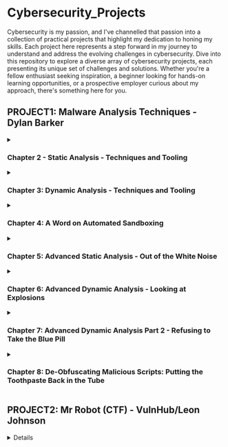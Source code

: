 # Cybersecurity_Projects

Cybersecurity is my passion, and I've channelled that passion into a collection of practical projects that highlight my dedication to honing my skills. Each project here represents a step forward in my journey to understand and address the evolving challenges in cybersecurity. Dive into this repository to explore a diverse array of cybersecurity projects, each presenting its unique set of challenges and solutions. Whether you're a fellow enthusiast seeking inspiration, a beginner looking for hands-on learning opportunities, or a prospective employer curious about my approach, there's something here for you.

## PROJECT1: Malware Analysis Techniques - Dylan Barker
<details>
<summary><h3>Chapter 2 - Static Analysis - Techniques and Tooling</h3></summary>

### Hashing_Algorithms

Hashing algorithms are cryptographic techniques used to transform data (usually of variable sizes) into a fixed-length string of characters, which is typically a hexadecimal number. These algorithms are designed to be fast to compute but difficult to reverse, making them suitable for various security and data integrity purposes. They are known as one-way functions, and they are extremely difficult to reverse engineer.

Here's a rundown of some commonly used hashing algorithms:

- **MD5 (Message Digest 5):**
  - Output Length: 128 bits (16 bytes)
  - Vulnerabilities: Vulnerable to collision attacks, unsuitable for security-critical applications.

- **SHA-1 (Secure Hash Algorithm 1):**
  - Output Length: 160 bits (20 bytes)
  - Vulnerabilities: Vulnerable to collision attacks, deprecated for security purposes.

- **SHA-256 and SHA-3 (Secure Hash Algorithm 256 and 3):**
  - Output Length: 256 bits (32 bytes)
  - SHA-256 is widely used for data integrity and security.
  - SHA-3 is the latest member of the Secure Hash Algorithm family, designed to provide resistance to specific attacks.

- **SHA-512:**
  - Output Length: 512 bits (64 bytes)
  - A variant of SHA-2, which is more secure and suitable for security-critical applications.

- **bcrypt:**
  - Output Length: Variable (based on the algorithm configuration)
  - Designed for securely hashing passwords. Incorporates a work factor (cost) to make brute-force attacks more challenging.

- **scrypt:**
  - Output Length: Variable (based on the algorithm configuration)
  - Similar to bcrypt, designed for secure password hashing with resistance to hardware-based attacks.

- **Argon2:**
  - Output Length: Variable (based on the algorithm configuration)
  - Winner of the Password Hashing Competition (PHC). Designed to be memory-hard and resistant to GPU and ASIC attacks.

- **Whirlpool:**
  - Output Length: 512 bits (64 bytes)
  - A cryptographic hash function designed for increased security.

- **RIPEMD-160 (RACE Integrity Primitives Evaluation Message Digest 160):**
  - Output Length: 160 bits (20 bytes)
  - A cryptographic hash function used in various security applications.

- **CRC32 (Cyclic Redundancy Check):**
  - Output Length: 32 bits (4 bytes)
  - Commonly used for error-checking in data transmission but not suitable for cryptographic security.

- **BLAKE2:**
  - Output Length: Variable (up to 512 bits)
  - A cryptographic hash function is known for its high performance and security.

- **XXHash:**
  - Output Length: Variable (32 or 64 bits)
  - Designed for fast hashing and checksumming.

There are many choices for hashing data, though it is important you choose a hashing algorithm to suit your specific needs. For cryptographic security, newer and more secure algorithms like SHA-256, SHA-512, bcrypt, scrypt, Argon2, and BLAKE2 are recommended. MD5 and SHA-1 have both exhibited collision vulnerabilities and are also prone to attacks that undermine the one-way property of secure hash functions. MD5 and SHA-1 should be avoided in security-critical applications due to being considered broken.  

In the following section, you will find an image illustrating how the MD5 algorithm is vulnerable to collision attacks. Additionally, you will see how simply rehashing the data with a stronger algorithm, such as SHA-256, allows us to confirm the file's uniqueness.

### Obtaining_file_hashes

<a href="https://imgur.com/bm9VWdm"><img src="https://i.imgur.com/bm9VWdm.png" title="source: imgur.com" /></a>

Obtaining file hashes in various OS environments from the command line interface (CLI).

Windows PowerShell (see above)

`Get-FileHash -Algorithm MD5 -Path C:\example\file.txt`

MacOS/Linux Terminal

`hash_algorithm path/to/file.ext`


### Leveraging_VirusTotal

VirusTotal stands as a formidable tool for static malware analysis, offering assistance in the identification and attribution of malicious software through its extensive repo of publicly accessible data. It is widely used by analysts all over the world and assists us in making sure we don't continuously find ourselves rediscovering the wheel.

<a href="https://imgur.com/YaUEj3E"><img src="https://i.imgur.com/YaUEj3E.png" title="source: imgur.com" /></a>

In the upcoming image, we'll observe how inputting a hash value into VirusTotal and clicking 'search' produces results. This is made possible by the collective efforts of thousands of analysts who have previously submitted this file.

<a href="https://imgur.com/ofovMqm"><img src="https://i.imgur.com/ofovMqm.png" title="source: imgur.com" /></a>

### Getting_Fuzzy (ssdeep.exe)

A common technique implemented by authors of malware - *hashbusting*

Hashbusting ensures each malware sample has a unique static hash, and has become a popular technique among threat actors and advanced malware authors, such as the actor behind the EMOTET threat. It is worth your time researching implementations of hashbusting as they vary. 

"In the constant arms race of malware authoring and Digital Forensics and Incident Response (DFIR) analysts attempting to find solutions to common obfuscation techniques, hashbusting has also been addressed in the form of fuzzy hashing." - Dylan Barker

In the following screenshot, I use a fuzzy hashing algorithm that adopts a similarity digest, which is a process of compact representation (digest) of data that captures its essential features while allowing for the detection of near-duplicates or similar data. Plainly, fuzzy hashing is a technique used to spot datasets that are similar but not necessarily identical. The 'ssdeep' algorithm breaks the data up into smaller chunks and then proceeds to hash those chunks, which is useful for identifying near-duplicates when modifications have been made by the author in order to obfuscate. So even if modifications have been made to mask the data from being discovered as malicious, the chunks can be compared, and if similarities are detected, then the likelihood of the data being the same is affirmed.

<a href="https://imgur.com/HSN7Z93"><img src="https://i.imgur.com/HSN7Z93.png" title="source: imgur.com" /></a>

**fromat**: chunksize:chunk:double_chunk

### Picking_Up_The_Pieces

##### *A table of common file headers related to malware*

|Header | File type|
|-------|-----------|
|MZ     |Windows PE (.exe, .dll)|
|PK..   |ZIP file formats (.zip, .docx, .apk, .jar)|
|Rar!.. |WinRAR archives|
|.ELF   |Linux ELF executable|
|X.S.BB |Mac disk image file|
|%PDF-  |PDF document|
|MSCF   |Microsoft cabinet files (.cab)|

In the screenshot provided, we encounter a .png file. The question is this: how as analysts, do we make certain that it is what it truly claims to be? To investigate further, we should acknowledge that a file can disclose more details about itself without the need for execution. Attackers frequently employ a handful of conventional strategies aimed at slowing down our malware analysis efforts. 

In the next section, I explored one such strategy.

<a href="https://imgur.com/gE0ro53"><img src="https://i.imgur.com/gE0ro53.png" title="source: imgur.com" /></a>

### Malware_Stereotyping

When I tried to open the sample 888888.png, I observed that it exhibited behaviour typical of corrupted files. I learned, upon further reading, that sometimes adversaries change the extension of files, and sometimes they omit them altogether, even creating double extensions, such as dontlooktwice.doc.exe. They do this in order to attempt to obfuscate their true intent, bypass EDR (Endpoint Detection and Response) or use social engineering to lure their victim into executing their payload.

This is but an aesthetic change in most circumstances. In the computing world, all files have a header that indicates to the OS a way of interpreting the file. This header can be used to 'type' a file, akin to a crime forensic analyst typing blood samples.

I used a Windows OS tool not native to Windows, but helpful nonetheless. The tool I used is called `filetype.exe` and whilst it serves as a great tool for discerning the file's true nature, in this case, an executable file (.exe); another way to ascertain this information is to use a hexadecimal editor, such as 010 Editor - with this we can also inspect the file's header. 

<a href="https://imgur.com/pzskSxo"><img src="https://i.imgur.com/pzskSxo.png" title="source: imgur.com" /></a>

### Collecting_Strings

<a href="https://imgur.com/HQE5RF6"><img src="https://i.imgur.com/HQE5RF6.png" title="source: imgur.com" /></a>

<a href="https://imgur.com/hqdaya8"><img src="https://i.imgur.com/hqdaya8.png" title="source: imgur.com" /></a>

### Further_Reading

[ssdeep advanced usage: click here!!!](https://ssdeep-project.github.io/ssdeep/usage.html)

### Challenge 1

#### **What is the SHA256 hash of the sample?**

<a href="https://imgur.com/CIwwTFX"><img src="https://i.imgur.com/CIwwTFX.png" title="source: imgur.com" /></a>

***Hash***:
B6D7E579A24EFC09C2DBA13CA90622790866E017A3311C1809C5041E91B7A930
***Algorithm***:
SHA256

#### **What is the ssdeep hash of the sample?**

<a href="https://imgur.com/UPYWqtV"><img src="https://i.imgur.com/UPYWqtV.png" title="source: imgur.com" /></a>

***ssdeep.exe "fuzzy" hash***:
3072:C5OLkQW8JS0k0wcBalDIs3hlAp5+hQQE89X3Qo+PgaE3:CsWnGYlAp5+hR9sYaE

***format***:
chunksize:chunk:double_chunk

#### **Can you attribute this sample to a particular malware family?**

<a href="https://imgur.com/bfWuSOT"><img src="https://i.imgur.com/bfWuSOT.png" title="source: imgur.com" /></a>

*Malware Family*: **Trojan Malware**

### Challenge 2

#### Utilising the second sample, can you correctly identify the kill-switch domain?


First, I obtained a strings dump of the malware sample. This can be done using the `strings.exe` command, or similar tools like `objdump` or `IDAPython` can be utilised for more complex analysis.

<a href="https://imgur.com/frfrqVY"><img src="https://i.imgur.com/frfrqVY.png" title="source: imgur.com" /></a>


Secondly, I had to consider the question. The question referred to a kill-switch domain, and while I am familiar with what a domain is, it required some additional research to understand the concept of a kill-switch domain. After some googling and some reading, it seems as though this domain, known as a "kill-switch domain," plays a critical role in cybersecurity and threat mitigation. This domain essentially functions as a safeguard against the spread and impact of malware, serving as the communication channel between the malware and its C2 (Command and Control) server. If we as security researchers can access this domain, it can assist us in gaining new insights and potentially disrupt or control the malware's communication with the C2 server. This domain is the very reason Marcus Hutchins was able to put a stop to the spread of the WannaCry Ransomware outbreak of May 2017.

So using this information and my Powershell knowledge, I was able to search the string dump for a pattern associated with domains - the obvious choice was the scheme: `http://|https://`

<a href="https://imgur.com/38yE0PZ"><img src="https://i.imgur.com/38yE0PZ.png" title="source: imgur.com" /></a>

Surely enough it returned the 'kill-switch' domain, without the noise.

</details>
<details>
  <summary><h3>Chapter 3: Dynamic Analysis - Techniques and Tooling</h3></summary>
</details>
<details>
  <summary><h3>Chapter 4: A Word on Automated Sandboxing</h3></summary>
</details>
<details>
  <summary><h3>Chapter 5: Advanced Static Analysis - Out of the White Noise</h3></summary>
</details>
<details>
  <summary><h3>Chapter 6: Advanced Dynamic Analysis - Looking at Explosions</h3></summary>
</details>
<details>
  <summary><h3>Chapter 7: Advanced Dynamic Analysis Part 2 - Refusing to Take the Blue Pill</h3></summary>
</details>
<details>
  <summary><h3>Chapter 8: De-Obfuscating Malicious Scripts: Putting the Toothpaste Back in the Tube</h3></summary>
</details>

## PROJECT2: Mr Robot (CTF) - VulnHub/Leon Johnson

<details>
  
</details>
